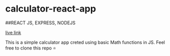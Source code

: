 # calculator-react-app

##REACT JS, EXPRESS, NODEJS

[live link](https://calculator-react-app-rosy.vercel.app/)

This is a simple calculator app creted using basic Math functions in JS. Feel free to clone this repo ⭐
